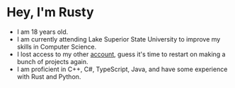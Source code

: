 # Hey, I'm Rusty

- I am 18 years old.
- I am currently attending Lake Superior State University to improve my skills in Computer Science.
- I lost access to my other [account](https://www.github.com/rustytrim), guess it's time to restart on making a bunch of projects again.
- I am proficient in C++, C#, TypeScript, Java, and have some experience with Rust and Python.
